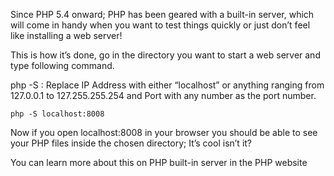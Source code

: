 Since PHP 5.4 onward; PHP has been geared with a built-in server, which will come in handy when you want to test things quickly or just don’t feel like installing a web server!

This is how it’s done, go in the directory you want to start a web server and type following command.



   php -S <IP Address>:<Port>
Replace IP Address with either “localhost” or anything ranging from 127.0.0.1 to 127.255.255.254 and Port with any number as the port number.


    php -S localhost:8008

Now if you open localhost:8008 in your browser you should be able to see your PHP files inside the chosen directory; It’s cool isn’t it?

You can learn more about this on PHP built-in server in the PHP website
